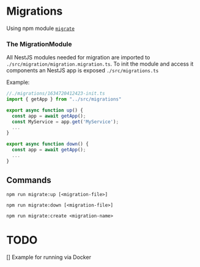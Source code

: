 # Migrations

Using npm module [`migrate`](https://www.npmjs.com/package/migrate)

### The MigrationModule

All NestJS modules needed for migration are imported to `./src/migration/migration.migration.ts`.
To init the module and access it components an NestJS app is exposed `./src/migrations.ts`

Example:
```ts
//./migrations/1634720412423-init.ts
import { getApp } from "../src/migrations"

export async function up() {
  const app = await getApp();
  const MyService = app.get('MyService');
  ...
}

export async function down() {
  const app = await getApp();
  ...
}
```

## Commands
```
npm run migrate:up [<migration-file>]

npm run migrate:down [<migration-file>]

npm run migrate:create <migration-name>
```

# TODO

[] Example for running via Docker
